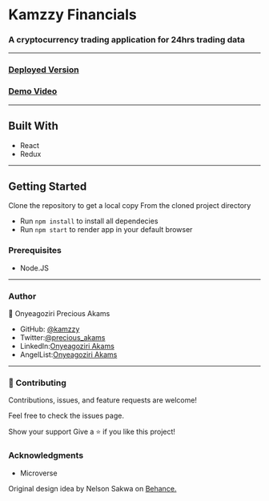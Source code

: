 # Kamzzy Financials
### A cryptocurrency trading application for 24hrs trading data
***
### [Deployed Version]()
### [Demo Video](https://www.loom.com/share/fb79ff1b3e1b4a7a9cc10eb9b024c56b)
 ***
## Built With
* React
* Redux
***
## Getting Started

Clone the repository to get a local copy
From the cloned project directory
* Run `npm install` to install all dependecies
* Run `npm start` to render app in your default browser

### Prerequisites
* Node.JS
***
### Author

👤 Onyeagoziri Precious Akams

* GitHub: [@kamzzy](https://github.com/kamzzy)
* Twitter:[@precious_akams](https://twitter.com/precious_akams)
* LinkedIn:[Onyeagoziri Akams](https://www.linkedin.com/in/onyeagoziri-akams/)
* AngelList:[Onyeagoziri Akams](https://angel.co/u/onyeagoziri-akams)
***
### 🤝 Contributing
Contributions, issues, and feature requests are welcome!

Feel free to check the issues page.

Show your support
Give a ⭐️ if you like this project!

### Acknowledgments
* Microverse

 Original design idea by Nelson Sakwa on [Behance.](https://www.behance.net/sakwadesignstudio)
